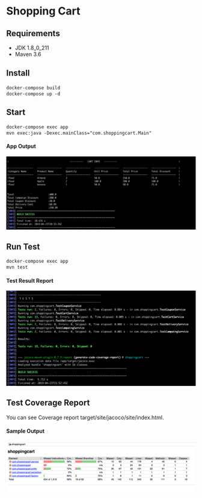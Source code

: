# Shopping Cart

## Requirements


- JDK 1.8_0_211
- Maven 3.6

## Install

    docker-compose build
    docker-compose up -d


## Start
   
    docker-compose exec app
    mvn exec:java -Dexec.mainClass="com.shoppingcart.Main"

#### App Output

![Alt text](sample_outputs/result.png?raw=true "Cart Info")


## Run Test

    docker-compose exec app
    mvn test
    
#### Test Result Report

![Alt text](sample_outputs/tests.png?raw=true "Test Report")



## Test Coverage Report 
You can see Coverage report target/site/jacoco/site/index.html.
#### Sample Output
![Alt text](sample_outputs/tests_coverage.png?raw=true "Coverage Report")
